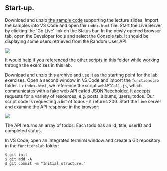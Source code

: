 ## Start-up.

Download and unzip [the sample code][source] supporting the lecture slides. Import the samples into VS Code and open the `index.html` file. Start the Live Server by clicking the 'Go Live' link on the Status bar. In the newly opened browser tab, open the Developer tools and select the Console tab. It should be displaying some users retrieved from the Random User API.

![][users]

It would help if you referenced the other scripts in this folder while working through the exercises in this lab.

Download and unzip [this archive][start] and use it as the starting point for the lab exercises. Open a second window in VS Code and import the `functionslab` folder. In `index.html`, we reference the script `webAPICall.js`, which communicates with a fake web API called [JSONPlaceholder][fake]. It accepts requests for a variety of resources, e.g. posts, albums, users, todos. Our script code is requesting a list of todos - it returns 200. Start the Live server and examine the API response in the browser:

![][todos]

The API returns an array of todos. Each todo has an id, title, userID and completed status.

In VS Code, open an integrated terminal window and create a Git repository in the `functionslab` folder:
~~~
$ git init
$ git add -A
$ git commit -m "Initial structure."
~~~

[source]: ./archives/functions.zip
[users]: ./img/users.png
[random]: ./img/random.png
[todos]: ./img/todos.png
[fake]: https://jsonplaceholder.typicode.com/
[start]: ./archives/start.zip